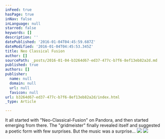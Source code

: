 ```yaml
---
inFeed: true
hasPage: true
inNav: false
inLanguage: null
starred: false
keywords: []
description: ''
datePublished: '2016-01-04T04:45:59.687Z'
dateModified: '2016-01-04T04:45:53.345Z'
title: Neo Classical Fusion
author: []
sourcePath: _posts/2016-01-04-b3264d67-ed37-477c-b7f6-8ef13eb82a2d.md
published: true
authors: []
publisher:
  name: null
  domain: null
  url: null
  favicon: null
url: b3264d67-ed37-477c-b7f6-8ef13eb82a2d/index.html
_type: Article

---
```

It all started with "Neo-Classical-Fusion" on Pandora, and then started emerging from there.  The "gridmeister" finally revealed itself and suggested a poetic form with few surprises. But the music was a surprise...
![](https://the-grid-user-content.s3-us-west-2.amazonaws.com/584b366e-dffa-41d7-a23f-118e553f67dd.png)
![](https://the-grid-user-content.s3-us-west-2.amazonaws.com/2de0e19b-7d9f-40df-a541-49d9a3976d74.jpg)